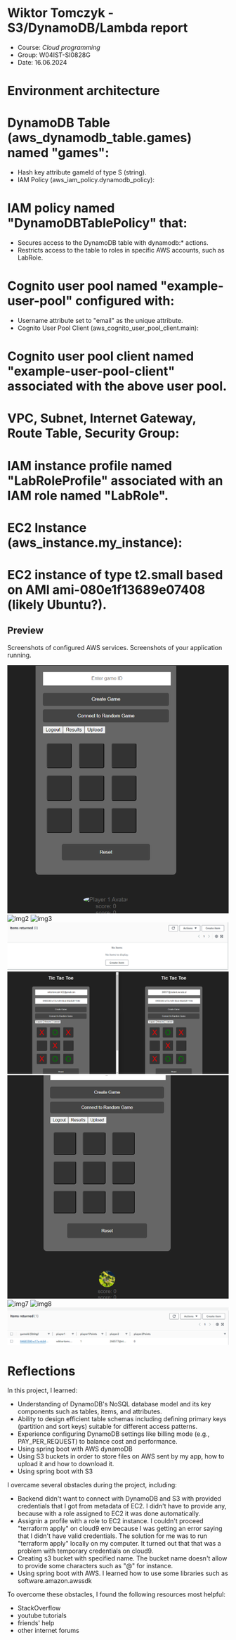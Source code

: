 # Wiktor Tomczyk - S3/DynamoDB/Lambda report

- Course: *Cloud programming*
- Group: W04IST-SI0828G
- Date: 16.06.2024

# Environment architecture

# DynamoDB Table (aws_dynamodb_table.games) named "games":
 - Hash key attribute gameId of type S (string).
 - IAM Policy (aws_iam_policy.dynamodb_policy):

# IAM policy named "DynamoDBTablePolicy" that:
 - Secures access to the DynamoDB table with dynamodb:* actions.
 - Restricts access to the table to roles in specific AWS accounts, such as LabRole.

# Cognito user pool named "example-user-pool" configured with:
 - Username attribute set to "email" as the unique attribute.
 - Cognito User Pool Client (aws_cognito_user_pool_client.main):

# Cognito user pool client named "example-user-pool-client" associated with the above user pool.


# VPC, Subnet, Internet Gateway, Route Table, Security Group:

# IAM instance profile named "LabRoleProfile" associated with an IAM role named "LabRole".
# EC2 Instance (aws_instance.my_instance):

# EC2 instance of type t2.small based on AMI ami-080e1f13689e07408 (likely Ubuntu?).


## Preview

Screenshots of configured AWS services. Screenshots of your application running.

![img1](img/avatarPrev.png)
![img2](img/reultsPrev.png)
![img3](img/s3PrevPrev.png)
![img4](img/tablePrev.png)
![img5](img/game.png)
![img6](img/avatarAfter.png)
![img7](img/reultsAfter.png)
![img8](img/s3PrevAfter.png)
![img9](img/tableAfter.png)



# Reflections

In this project, I learned:

 - Understanding of DynamoDB's NoSQL database model and its key components such as tables, items, and attributes.
 - Ability to design efficient table schemas including defining primary keys (partition and sort keys) suitable for different access patterns.
 - Experience configuring DynamoDB settings like billing mode (e.g., PAY_PER_REQUEST) to balance cost and performance.
 - Using spring boot with AWS dynamoDB
 - Using S3 buckets in order to store files on AWS sent by my app, how to upload it and how to download it.
 - Using spring boot with S3
  
I overcame several obstacles during the project, including:

- Backend didn't want to connect with DynamoDB and S3 with provided credentials that I got from metadata of EC2. I didn't have to provide any, because with a role assigned to EC2 it was done automatically.
- Assignin a profile with a role to EC2 instance. I couldn't proceed "terraform apply" on cloud9 env because I was getting an error saying that I didn't have valid credentials. The solution for me was to run "terraform apply" locally on my computer. It turned out that that was a problem with temporary credentials on cloud9. 
- Creating s3 bucket with specified name. The bucket name doesn't allow to provide some characters such as "@" for instance.
- Using spring boot with AWS. I learned how to use some libraries such as software.amazon.awssdk
  
To overcome these obstacles, I found the following resources most helpful:

- StackOverflow
- youtube tutorials
- friends' help
- other internet forums
